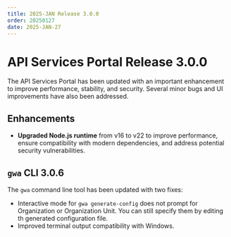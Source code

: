 ```yaml
---
title: 2025-JAN Release 3.0.0
order: 20250127
date: 2025-JAN-27
---
```


# API Services Portal Release 3.0.0

The API Services Portal has been updated with an important enhancement to improve
performance, stability, and security. Several minor bugs and UI improvements
have also been addressed.

## Enhancements

* **Upgraded Node.js runtime** from v16 to v22 to improve performance, ensure
  compatibility with modern dependencies, and address potential security
  vulnerabilities.
 
## `gwa` CLI 3.0.6

The `gwa` command line tool has been updated with two fixes:

* Interactive mode for `gwa generate-config` does not prompt for Organization or
  Organization Unit. You can still specify them by editing th generated
  configuration file.
* Improved terminal output compatibility with Windows.
